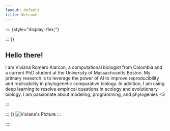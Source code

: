 ```yaml
---
layout: default
title: Welcome
---
```


:::: {style="display: flex;"}

::: {}
## Hello there!
I am Viviana Romero Alarcon, a computational biologist from Colombia and a current PhD student at the University of Massachusetts Boston. My primary research is to leverage the power of AI to improve reproducibility and replicability in phylogenetic comparative biology. In addition, I am using deep learning to resolve empirical questions in ecology and evolutionary biology. I am passionate about modeling, programming, and phylogenies <3
  
:::

::: {}
  ![Viviana's Picture](/img/Picture1.jpg)
:::

::::
